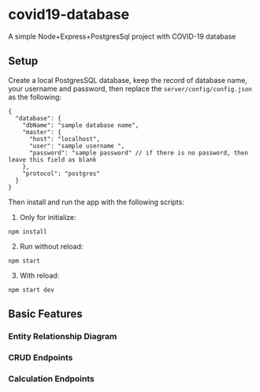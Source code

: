 # covid19-database
A simple Node+Express+PostgresSql project with COVID-19 database

## Setup
Create a local PostgresSQL database, keep the record of database name, your username and password, then replace the `server/config/config.json` as the following:
```
{
  "database": {
    "dbName": "sample database name",
    "master": {
      "host": "localhost",
      "user": "sample username ",
      "password": "sample password" // if there is no password, then leave this field as blank
    },
    "protocol": "postgres"
  }
}
```

Then install and run the app with the following scripts:

1. Only for initialize:
```
npm install
```
2. Run without reload:
```
npm start
```
3. With reload:
```
npm start dev
```

## Basic Features

### Entity Relationship Diagram

### CRUD Endpoints

### Calculation Endpoints

